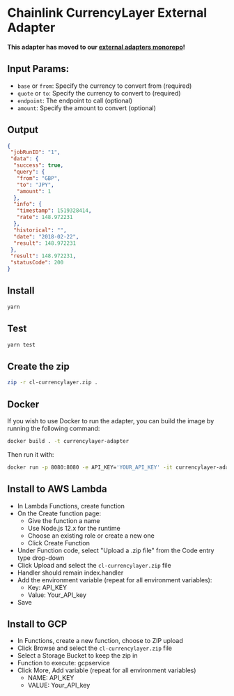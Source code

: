 # Chainlink CurrencyLayer External Adapter

**This adapter has moved to our [external adapters monorepo](https://github.com/smartcontractkit/external-adapters-js)!**

## Input Params:

- `base` or `from`: Specify the currency to convert from (required)
- `quote` or `to`: Specify the currency to convert to (required)
- `endpoint`: The endpoint to call (optional)
- `amount`: Specify the amount to convert (optional)

## Output

```json
{
 "jobRunID": "1",
 "data": {
  "success": true,
  "query": {
   "from": "GBP",
   "to": "JPY",
   "amount": 1
  },
  "info": {
   "timestamp": 1519328414,
   "rate": 148.972231
  },
  "historical": "",
  "date": "2018-02-22",
  "result": 148.972231
 },
 "result": 148.972231,
 "statusCode": 200
}
```

## Install

```bash
yarn
```

## Test

```bash
yarn test
```

## Create the zip

```bash
zip -r cl-currencylayer.zip .
```

## Docker

If you wish to use Docker to run the adapter, you can build the image by running the following command:

```bash
docker build . -t currencylayer-adapter
```

Then run it with:

```bash
docker run -p 8080:8080 -e API_KEY='YOUR_API_KEY' -it currencylayer-adapter:latest
```

## Install to AWS Lambda

- In Lambda Functions, create function
- On the Create function page:
  - Give the function a name
  - Use Node.js 12.x for the runtime
  - Choose an existing role or create a new one
  - Click Create Function
- Under Function code, select "Upload a .zip file" from the Code entry type drop-down
- Click Upload and select the `cl-currencylayer.zip` file
- Handler should remain index.handler
- Add the environment variable (repeat for all environment variables):
  - Key: API_KEY
  - Value: Your_API_key
- Save


## Install to GCP

- In Functions, create a new function, choose to ZIP upload
- Click Browse and select the `cl-currencylayer.zip` file
- Select a Storage Bucket to keep the zip in
- Function to execute: gcpservice
- Click More, Add variable (repeat for all environment variables)
  - NAME: API_KEY
  - VALUE: Your_API_key
